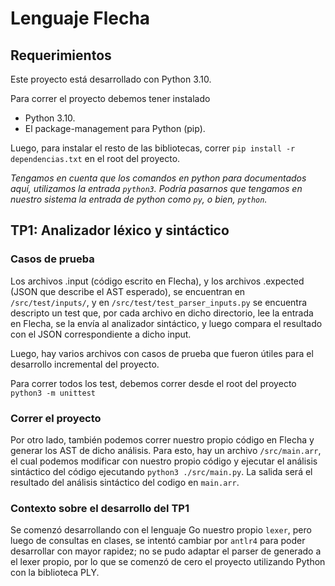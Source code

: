 # Lenguaje Flecha

## Requerimientos

Este proyecto está desarrollado con Python 3.10.

Para correr el proyecto debemos tener instalado
- Python 3.10.
- El package-management para Python (pip).

Luego, para instalar el resto de las bibliotecas, correr `pip install -r dependencias.txt` en el root del proyecto.

_Tengamos en cuenta que los comandos en python para documentados aquí, utilizamos la entrada `python3`. Podría pasarnos que tengamos en nuestro sistema la entrada de python como `py`, o bien, `python`._

## TP1: Analizador léxico y sintáctico

### Casos de prueba
Los archivos .input (código escrito en Flecha), y los archivos .expected (JSON que describe el AST esperado), se encuentran en `/src/test/inputs/`, y en `/src/test/test_parser_inputs.py` se encuentra descripto un test que, por cada archivo en dicho directorio, lee la entrada en Flecha, se la envía al analizador sintáctico, y luego compara el resultado con el JSON correspondiente a dicho input.

Luego, hay varios archivos con casos de prueba que fueron útiles para el desarrollo incremental del proyecto.

Para correr todos los test, debemos correr desde el root del proyecto `python3 -m unittest`

### Correr el proyecto

Por otro lado, también podemos correr nuestro propio código en Flecha y generar los AST de dicho análisis. Para esto, hay un archivo `/src/main.arr`, el cual podemos modificar con nuestro propio código y ejecutar el análisis sintáctico del código ejecutando `python3 ./src/main.py`. La salida será el resultado del análisis sintáctico del codigo en `main.arr`.


### Contexto sobre el desarrollo del TP1

Se comenzó desarrollando con el lenguaje Go nuestro propio `lexer`, pero luego de consultas en clases, se intentó cambiar por `antlr4` para poder desarrollar con mayor rapidez; no se pudo adaptar el parser de generado a el lexer propio, por lo que se comenzó de cero el proyecto utilizando Python con la biblioteca PLY.